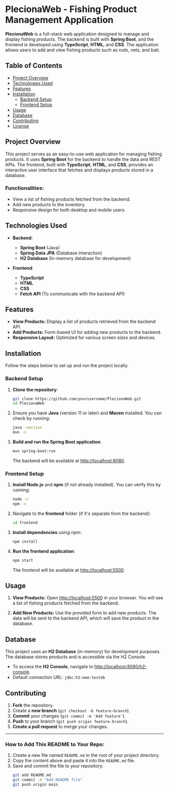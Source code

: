 # PlecionaWeb - Fishing Product Management Application

**PlecionaWeb** is a full-stack web application designed to manage and display fishing products. The backend is built with **Spring Boot**, and the frontend is developed using **TypeScript**, **HTML**, and **CSS**. The application allows users to add and view fishing products such as rods, nets, and bait.

## Table of Contents

- [Project Overview](#project-overview)
- [Technologies Used](#technologies-used)
- [Features](#features)
- [Installation](#installation)
    - [Backend Setup](#backend-setup)
    - [Frontend Setup](#frontend-setup)
- [Usage](#usage)
- [Database](#database)
- [Contributing](#contributing)
- [License](#license)

## Project Overview

This project serves as an easy-to-use web application for managing fishing products. It uses **Spring Boot** for the backend to handle the data and REST APIs. The frontend, built with **TypeScript**, **HTML**, and **CSS**, provides an interactive user interface that fetches and displays products stored in a database.

### Functionalities:
- View a list of fishing products fetched from the backend.
- Add new products to the inventory.
- Responsive design for both desktop and mobile users.

## Technologies Used

- **Backend**:
    - **Spring Boot** (Java)
    - **Spring Data JPA** (Database interaction)
    - **H2 Database** (In-memory database for development)

- **Frontend**:
    - **TypeScript**
    - **HTML**
    - **CSS**
    - **Fetch API** (To communicate with the backend API)

## Features

- **View Products:** Display a list of products retrieved from the backend API.
- **Add Products:** Form-based UI for adding new products to the backend.
- **Responsive Layout:** Optimized for various screen sizes and devices.

## Installation

Follow the steps below to set up and run the project locally.

### Backend Setup

1. **Clone the repository**:
    ```bash
    git clone https://github.com/yourusername/PlecionaWeb.git
    cd PlecionaWeb
    ```

2. Ensure you have **Java** (version 11 or later) and **Maven** installed. You can check by running:
    ```bash
    java -version
    mvn -v
    ```

3. **Build and run the Spring Boot application**:
    ```bash
    mvn spring-boot:run
    ```

   The backend will be available at [http://localhost:8080](http://localhost:8080).

### Frontend Setup

1. **Install Node.js** and **npm** (if not already installed). You can verify this by running:
    ```bash
    node -v
    npm -v
    ```

2. Navigate to the **frontend** folder (if it's separate from the backend):
    ```bash
    cd frontend
    ```

3. **Install dependencies** using npm:
    ```bash
    npm install
    ```

4. **Run the frontend application**:
    ```bash
    npm start
    ```

   The frontend will be available at [http://localhost:5500](http://localhost:5500).

## Usage

1. **View Products:** Open [http://localhost:5500](http://localhost:5500) in your browser. You will see a list of fishing products fetched from the backend.

2. **Add New Products:** Use the provided form to add new products. The data will be sent to the backend API, which will save the product in the database.

## Database

This project uses an **H2 Database** (in-memory) for development purposes. The database stores products and is accessible via the H2 Console.

- To access the **H2 Console**, navigate to [http://localhost:8080/h2-console](http://localhost:8080/h2-console).
- Default connection URL: `jdbc:h2:mem:testdb`

## Contributing

1. **Fork** the repository.
2. Create a **new branch** (`git checkout -b feature-branch`).
3. **Commit** your changes (`git commit -m 'Add feature'`).
4. **Push** to your branch (`git push origin feature-branch`).
5. **Create a pull request** to merge your changes.





---

### How to Add This README to Your Repo:

1. Create a new file named `README.md` in the root of your project directory.
2. Copy the content above and paste it into the `README.md` file.
3. Save and commit the file to your repository:
    ```bash
    git add README.md
    git commit -m "Add README file"
    git push origin main
    ```